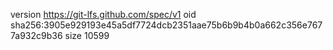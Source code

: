 version https://git-lfs.github.com/spec/v1
oid sha256:3905e929193e45a5df7724dcb2351aae75b6b9b4b0a662c356e7677a932c9b36
size 10599
